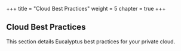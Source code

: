 +++
title = "Cloud Best Practices"
weight = 5
chapter = true
+++


## Cloud Best Practices
This section details Eucalyptus best practices for your private cloud.